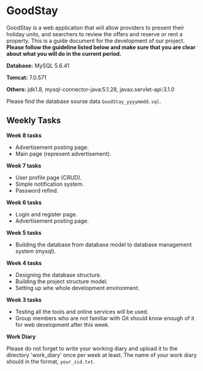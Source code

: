 # GoodStay

GoodStay is a web application that will allow providers to present their holiday units, and searchers to review the offers and reserve or rent a property. This is a guide document for the development of our project. **Please follow the guideline listed below and make sure that you are clear about what you will do in the current period.**

**Database:** MySQL 5.6.41

**Tomcat:** 7.0.571

**Others:** jdk1.8, mysql-connector-java:5.1.28, javax.servlet-api:3.1.0

Please find the database sourse data `GoodStay_yyyymmdd.sql`.

## Weekly Tasks

**Week 8 tasks**

- Advertisement posting page.
- Main page (represent advertisement).

**Week 7 tasks**

- User profile page (CRUD).
- Simple notification system.
- Password refind.

**Week 6 tasks**

- Login and register page.
- Advertisement posting page.

**Week 5 tasks**

- Building the database from database model to database management system (mysql).

**Week 4 tasks**

- Designing the database structure.
- Building the project structure model.
- Setting up whe whole development environment.

**Week 3 tasks**

- Testing all the tools and online services will be used.
- Group members who are not familiar with Git should know enough of it for web development after this week.

**Work Diary**

Please do not forget to write your working diary and upload it to the directory 'work_diary' once per week at least. The name of your work diary should in the format, `your_zid.txt`.